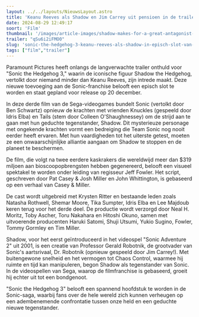```yaml
---
layout: ../../layouts/NieuwsLayout.astro
title: 'Keanu Reeves als Shadow en Jim Carrey uit pensioen in de trailer voor Sonic 3'
date: 2024-08-29 12:49:17
soort: 'Film'
thumbnail: '/images/article-images/shadow-makes-for-a-great-antagonist-1724765124.jpg'
trailer: "qSu6i2iFMO0"
slug: 'sonic-the-hedgehog-3-keanu-reeves-als-shadow-in-episch-slot-van-de-trilogie'
tags: ["film","trailer"]
---
```


Paramount Pictures heeft onlangs de langverwachte trailer onthuld voor "Sonic the Hedgehog 3," waarin de iconische figuur Shadow the Hedgehog, vertolkt door niemand minder dan Keanu Reeves, zijn intrede maakt. Deze nieuwe toevoeging aan de Sonic-franchise belooft een episch slot te worden en staat gepland voor release op 20 december.

In deze derde film van de Sega-videogames bundelt Sonic (vertolkt door Ben Schwartz) opnieuw de krachten met vrienden Knuckles (gespeeld door Idris Elba) en Tails (stem door Colleen O'Shaughnessey) om de strijd aan te gaan met hun geduchte tegenstander, Shadow. Dit mysterieuze personage met ongekende krachten vormt een bedreiging die Team Sonic nog nooit eerder heeft ervaren. Met hun vaardigheden tot het uiterste getest, moeten ze een onwaarschijnlijke alliantie aangaan om Shadow te stoppen en de planeet te beschermen.

De film, die volgt na twee eerdere kaskrakers die wereldwijd meer dan $319 miljoen aan bioscoopopbrengsten hebben gegenereerd, belooft een visueel spektakel te worden onder leiding van regisseur Jeff Fowler. Het script, geschreven door Pat Casey & Josh Miller en John Whittington, is gebaseerd op een verhaal van Casey & Miller.

De cast wordt uitgebreid met Krysten Ritter en bestaande leden zoals Natasha Rothwell, Shemar Moore, Tika Sumpter, Idris Elba en Lee Majdoub keren terug voor het derde deel. De productie wordt verzorgd door Neal H. Moritz, Toby Ascher, Toru Nakahara en Hitoshi Okuno, samen met uitvoerende producenten Haruki Satomi, Shuji Utsumi, Yukio Sugino, Fowler, Tommy Gormley en Tim Miller.

Shadow, voor het eerst geïntroduceerd in het videospel "Sonic Adventure 2" uit 2001, is een creatie van Professor Gerald Robotnik, de grootvader van Sonic's aartsrivaal, Dr. Robotnik (opnieuw gespeeld door Jim Carrey!). Met buitengewone snelheid en het vermogen tot Chaos Control, waarmee hij ruimte en tijd kan manipuleren, begon Shadow als tegenstander van Sonic. In de videospellen van Sega, waarop de filmfranchise is gebaseerd, groeit hij echter uit tot een bondgenoot.

"Sonic the Hedgehog 3" belooft een spannend hoofdstuk te worden in de Sonic-saga, waarbij fans over de hele wereld zich kunnen verheugen op een adembenemende confrontatie tussen onze held en een geduchte nieuwe tegenstander.
